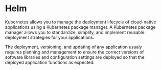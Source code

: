 # Helm

Kubernetes allows you to manage the deployment lifecycle of cloud-native applications using a Kubernetes package manager. A Kubernetes package manager allows you to standardize, simplify, and implement reusable deployment strategies for your applications.

The deployment, versioning, and updating of any application usualy requires planning and management to ensure the correct versions of software libraries and configuration settings are deployed so that the deployed application functions as expected.
